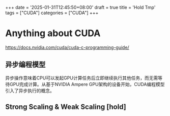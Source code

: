 +++
date = '2025-01-31T12:45:50+08:00'
draft = true
title = 'Hold Tmp'
tags = ["CUDA"]
categories = ["CUDA"]
+++


# Anything about CUDA
https://docs.nvidia.com/cuda/cuda-c-programming-guide/


## 异步编程模型

异步操作意味着CPU可以发起GPU计算任务后立即继续执行其他任务，而无需等待GPU完成计算。从基于NVIDIA Ampere GPU架构的设备开始，CUDA编程模型引入了异步执行的概念。


## Strong Scaling & Weak Scaling  [hold]
